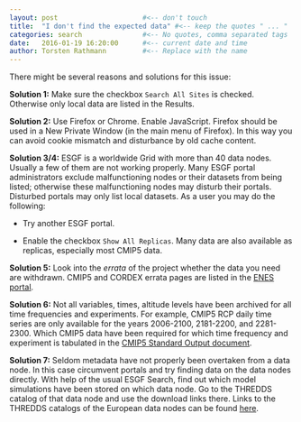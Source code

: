 ```yaml
---
layout: post                     #<-- don't touch
title:  "I don't find the expected data" #<-- keep the quotes " ... "
categories: search               #<-- No quotes, comma separated tags
date:   2016-01-19 16:20:00      #<-- current date and time
author: Torsten Rathmann         #<-- Replace with the name
---
```


There might be several reasons and solutions for this issue:

**Solution 1:** Make sure the checkbox `Search All Sites` is checked. Otherwise only local data are listed in the Results.

**Solution 2:** Use Firefox or Chrome. Enable JavaScript. Firefox should be used in a New Private Window (in the main menu of Firefox). In this way you can avoid cookie mismatch and disturbance by old cache content.

**Solution 3/4:** ESGF is a worldwide Grid with more than 40 data nodes. Usually a few of them are not working properly. Many ESGF portal administrators exclude malfunctioning nodes or their datasets from being listed; otherwise these malfunctioning nodes may disturb their portals. Disturbed portals may only list local datasets. As a user you may do the following:

  * Try another ESGF portal.

  * Enable the checkbox `Show All Replicas`. Many data are also available as replicas, especially most CMIP5 data. 

**Solution 5:** Look into the *errata* of the project whether the data you need are withdrawn. CMIP5 and CORDEX errata pages are listed in the [ENES portal][ENES portal].

**Solution 6:** Not all variables, times, altitude levels have been archived for all time frequencies and experiments. For example, CMIP5 RCP daily time series are only available for the years 2006-2100, 2181-2200, and 2281-2300. Which CMIP5 data have been required for which time frequency and experiment is tabulated in the [CMIP5 Standard Output document][CMIP5 Standard Output].

**Solution 7:** Seldom metadata have not properly been overtaken from a data node. In this case circumvent portals and try finding data on the data nodes directly. With help of the usual ESGF Search, find out which model simulations have been stored on which data node. Go to the THREDDS catalog of that data node and use the download links there. Links to the THREDDS catalogs of the European data nodes can be found [here][IS-ENES data nodes].

[Data Visibility API]: https://esg-dn1.nsc.liu.se/api/datavisibility
[ENES portal]: https://verc.enes.org/data/enes-model-data
[CMIP5 Standard Output]: http://cmip-pcmdi.llnl.gov/cmip5/docs/standard_output.pdf
[IS-ENES data nodes]: https://verc.enes.org/data/is-enes-data-infrastructure/enes-data-nodes


